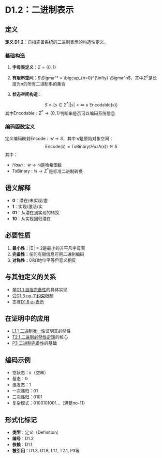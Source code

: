 # D1.2：二进制表示

## 定义

**定义 D1.2**：自指完备系统的二进制表示的构造性定义。

### 基础构造

1. **字母表定义**：$\Sigma = \{0, 1\}$

2. **有限串空间**：$\Sigma^* = \bigcup_{n=0}^{\infty} \Sigma^n$，其中$\Sigma^n$是长度为n的所有二进制串的集合

3. **状态空间构造**：
   
$$
S = \{s \in \Sigma^* | |s| < \infty \wedge \text{Encodable}(s)\}
$$
   其中$\text{Encodable}: \Sigma^* \to \{0,1\}$判断串是否可以编码系统信息

### 编码函数定义

定义编码映射$\text{Encode}: \mathcal{U} \to S$，其中$\mathcal{U}$是原始对象空间：
$$
\text{Encode}(x) = \text{ToBinary}(Hash(x)) \in S
$$
其中：
- $Hash: \mathcal{U} \to \mathbb{N}$是哈希函数
- $\text{ToBinary}: \mathbb{N} \to \Sigma^*$是标准二进制转换
## 语义解释

- **0**：潜在/未实现/虚
- **1**：实现/激活/实
- **01**：从潜在到实现的转换
- **10**：从实现回归潜在

## 必要性质

1. **最小性**：|Σ| = 2是最小的非平凡字母表
2. **完备性**：任何有限信息可用二进制编码
3. **对称性**：0和1地位平等但意义相反

## 与其他定义的关系

- 是[D1.1 自指完备性](D1-1-self-referential-completeness.md)的具体实现
- 受[D1.3 no-11约束](D1-3-no-11-constraint.md)限制
- 支撑[D1.8 φ-表示](D1-8-phi-representation.md)

## 在证明中的应用

- [L1.1 二进制唯一性](L1-1-binary-uniqueness.md)证明其必然性
- [T2.1 二进制必然性定理](T2-1-binary-necessity.md)的核心
- [P3 二进制完备性](P3-binary-completeness.md)的基础

## 编码示例

- 空状态：ε（空串）
- 基态：0
- 激发态：1
- 一次递归：01
- 二次递归：0101
- 复杂模式：0100101001...（满足no-11）

## 形式化标记

- **类型**：定义（Definition）
- **编号**：D1.2
- **依赖**：D1.1
- **被引用**：D1.3, D1.8, L1.1, T2.1, P3等